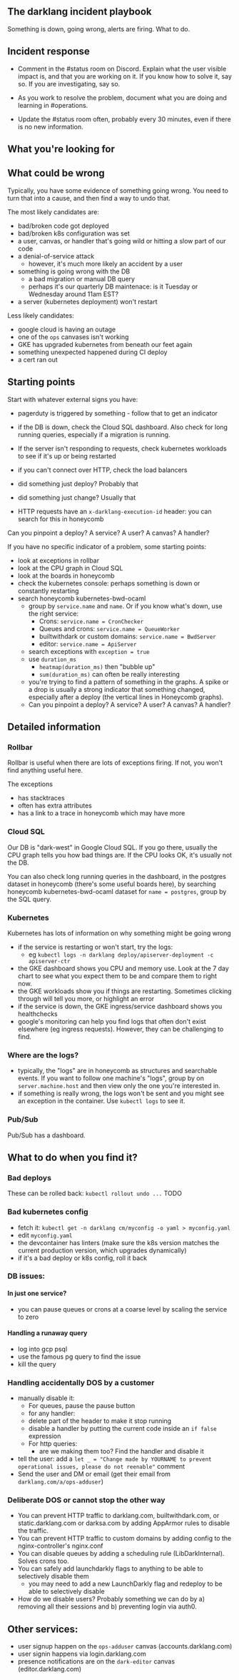 ## The darklang incident playbook

Something is down, going wrong, alerts are firing. What to do.

## Incident response

- Comment in the #status room on Discord. Explain what the user visible impact
  is, and that you are working on it. If you know how to solve it, say so. If
  you are investigating, say so.

- As you work to resolve the problem, document what you are doing and learning
  in #operations.

- Update the #status room often, probably every 30 minutes, even if there is no
  new information.

## What you're looking for

## What could be wrong

Typically, you have some evidence of something going wrong. You need to turn that
into a cause, and then find a way to undo that.

The most likely candidates are:

- bad/broken code got deployed
- bad/broken k8s configuration was set
- a user, canvas, or handler that's going wild or hitting a slow part of our code
- a denial-of-service attack
  - however, it's much more likely an accident by a user
- something is going wrong with the DB
  - a bad migration or manual DB query
  - perhaps it's our quarterly DB maintenace: is it Tuesday or Wednesday around 11am
    EST?
- a server (kubernetes deployment) won't restart

Less likely candidates:

- google cloud is having an outage
- one of the `ops` canvases isn't working
- GKE has upgraded kubernetes from beneath our feet again
- something unexpected happened during CI deploy
- a cert ran out

## Starting points

Start with whatever external signs you have:

- pagerduty is triggered by something - follow that to get an indicator

- if the DB is down, check the Cloud SQL dashboard. Also check for long running
  queries, especially if a migration is running.
- If the server isn't responding to requests, check kubernetes workloads to see if
  it's up or being restarted
- if you can't connect over HTTP, check the load balancers
- did something just deploy? Probably that
- did something just change? Usually that
- HTTP requests have an `x-darklang-execution-id` header: you can search for this in honeycomb

Can you pinpoint a deploy? A service? A user? A canvas? A handler?

If you have no specific indicator of a problem, some starting points:

- look at exceptions in rollbar
- look at the CPU graph in Cloud SQL
- look at the boards in honeycomb
- check the kubernetes console: perhaps something is down or constantly restarting
- search honeycomb kubernetes-bwd-ocaml
  - group by `service.name` and `name`. Or if you know what's down, use the right service:
    - Crons: `service.name = CronChecker`
    - Queues and crons: `service.name = QueueWorker`
    - builtwithdark or custom domains: `service.name = BwdServer`
    - editor: `service.name = ApiServer`
  - search exceptions with `exception = true`
  - use `duration_ms`
    - `heatmap(duration_ms)` then "bubble up"
    - `sum(duration_ms)` can often be really interesting
  - you're trying to find a pattern of something in the graphs. A spike or a
    drop is usually a strong indicator that something changed, especially after
    a deploy (the vertical lines in Honeycomb graphs).
  - Can you pinpoint a deploy? A service? A user? A canvas? A handler?

## Detailed information

### Rollbar

Rollbar is useful when there are lots of exceptions firing. If not, you won't find
anything useful here.

The exceptions

- has stacktraces
- often has extra attributes
- has a link to a trace in honeycomb which may have more

### Cloud SQL

Our DB is "dark-west" in Google Cloud SQL. If you go there, usually the CPU
graph tells you how bad things are. If the CPU looks OK, it's usually not the
DB.

You can also check long running queries in the dashboard, in the postgres
dataset in honeycomb (there's some useful boards here), by searching honeycomb
kubernetes-bwd-ocaml dataset for `name = postgres`, group by the SQL query.

### Kubernetes

Kubernetes has lots of information on why something might be going wrong

- if the service is restarting or won't start, try the logs:
  - eg `kubectl logs -n darklang deploy/apiserver-deployment -c apiserver-ctr`
- the GKE dashboard shows you CPU and memory use. Look at the 7 day chart to
  see what you expect them to be and compare them to right now.
- the GKE workloads show you if things are restarting. Sometimes clicking through
  will tell you more, or highlight an error
- if the service is down, the GKE ingress/service dashboard shows you healthchecks
- google's monitoring can help you find logs that often don't exist elsewhere (eg
  ingress requests). However, they can be challenging to find.

### Where are the logs?

- typically, the "logs" are in honeycomb as structures and searchable events.
  If you want to follow one machine's "logs", group by on `server.machine.host`
  and then view only the one you're interested in.
- if something is really wrong, the logs won't be sent and you might see an
  exception in the container. Use `kubectl logs` to see it.

### Pub/Sub

Pub/Sub has a dashboard.

## What to do when you find it?

### Bad deploys

These can be rolled back: `kubectl rollout undo ...` TODO

### Bad kubernetes config

- fetch it: `kubectl get -n darklang cm/myconfig -o yaml > myconfig.yaml`
- edit `myconfig.yaml`
- the devcontainer has linters (make sure the k8s version matches the current
  production version, which upgrades dynamically)
- if it's a bad deploy or k8s config, roll it back

### DB issues:

#### In just one service?

- you can pause queues or crons at a coarse level by scaling the service to zero

#### Handling a runaway query

- log into gcp psql
- use the famous pg query to find the issue
- kill the query

### Handling accidentally DOS by a customer

- manually disable it:
  - For queues, pause the pause button
  - for any handler:
  - delete part of the header to make it stop running
  - disable a handler by putting the current code inside an `if false` expression
  - For http queries:
    - are we making them too? Find the handler and disable it
- tell the user: add a
  `let _ = "Change made by YOURNAME to prevent operational issues, please do not reenable"` comment
- Send the user and DM or email (get their email from `darklang.com/a/ops-adduser`)

### Deliberate DOS or cannot stop the other way

- You can prevent HTTP traffic to darklang.com, builtwithdark.com, or
  static.darklang.com or darksa.com by adding AppArmor rules to disable the
  traffic.
- You can prevent HTTP traffic to custom domains by adding config to the
  nginx-controller's nginx.conf
- You can disable queues by adding a scheduling rule (LibDarkInternal). Solves crons
  too.
- You can safely add launchdarkly flags to anything to be able to selectively disable
  them
  - you may need to add a new LaunchDarkly flag and redeploy to be able to
    selectively disable
- How do we disable users? Probably something we can do by a) removing all their
  sessions and b) preventing login via auth0.

## Other services:

- user signup happen on the `ops-adduser` canvas (accounts.darklang.com)
- user signin happens via login.darklang.com
- presence notifications are on the `dark-editor` canvas (editor.darklang.com)
